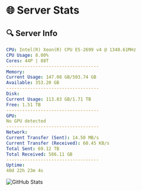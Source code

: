 # 🌐 Server Stats
## 🔍 Server Info
```yaml
CPU: Intel(R) Xeon(R) CPU E5-2699 v4 @ 1340.61MHz
CPU Usage: 8.00%
Cores: 44P | 88T
-----------------------------------
Memory:
Current Usage: 147.08 GB/503.74 GB
Available: 353.20 GB
-----------------------------------
Disk:
Current Usage: 113.83 GB/1.71 TB
Free: 1.51 TB
-----------------------------------
GPU:
No GPU detected
-----------------------------------
Network:
Current Transfer (Sent): 14.50 MB/s
Current Transfer (Received): 60.45 KB/s
Total Sent: 69.12 TB
Total Received: 586.11 GB
-----------------------------------
Uptime:
40d 22h 23m 4s
```
![GitHub Stats](https://img.shields.io/badge/Updated-2025-04-17_19:45:53-blue)